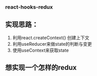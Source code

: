 ### react-hooks-redux

## 实现思路：  
  1. 利用react.createContext() 创建上下文
  2. 利用useReducer来做state的判断与变更
  3. 使用useContext来获取state

## 想实现一个怎样的redux

